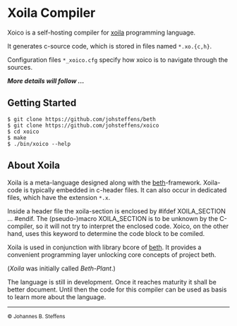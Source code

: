 # Xoila Compiler

Xoico is a self-hosting compiler for [xoila](https://github.com/johsteffens/beth#xoila) programming language.

It generates c-source code, which is stored in files named `*.xo.{c,h}`.

Configuration files `*_xoico.cfg` specify how xoico is to navigate through the sources.

***More details will follow ...***

## Getting Started

```
$ git clone https://github.com/johsteffens/beth
$ git clone https://github.com/johsteffens/xoico
$ cd xoico
$ make
$ ./bin/xoico --help
```

## About Xoila

Xoila is a meta-language designed along with
the [beth](https://github.com/johsteffens/beth)-framework.
Xoila-code is typically embedded in c-header files. 
It can also occur in dedicated files, which have the extension `*.x`.

Inside a header file the xoila-section is enclosed by #ifdef XOILA_SECTION ... #endif.
The (pseudo-)macro XOILA_SECTION is to be unknown by the C-compiler,
so it will not try to interpret the enclosed code.
Xoico, on the other hand, uses this keyword to determine the code block to be comiled.

Xoila is used in conjunction with library bcore of [beth](https://github.com/johsteffens/beth).
It provides a convenient programming layer unlocking core concepts of project beth.

(*Xoila* was initially called *Beth-Plant*.)

The language is still in development. Once it reaches maturity it shall be better document.
Until then the code for this compiler can be used as basis to learn more about the language.

------

<sub>&copy; Johannes B. Steffens</sub>

